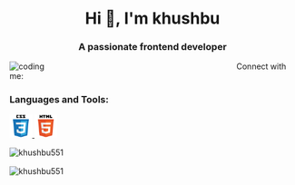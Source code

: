 <h1 align="center">Hi 👋, I'm khushbu</h1>
<h3 align="center">A passionate frontend developer</h3>
<img aling="right" alt="coding" width="400" src="https://camo.githubusercontent.com/06fa7a9aa91a074222a5be8b70cf36b49f5c5021c518bac26263809d7ef4883c/68747470733a2f2f7374617274636f64696e672e636f2e696e2f77702d636f6e74656e742f75706c6f6164732f323032312f31322f636f64696e672d666f722d6b6964732e676966"
- 🌱 I’m currently learning **HTML,CSS etc.**

<h3 align="left">Connect with me:</h3>
<p align="left">
</p>

<h3 align="left">Languages and Tools:</h3>
<p align="left"> <a href="https://www.w3schools.com/css/" target="_blank" rel="noreferrer"> <img src="https://raw.githubusercontent.com/devicons/devicon/master/icons/css3/css3-original-wordmark.svg" alt="css3" width="40" height="40"/> </a> <a href="https://www.w3.org/html/" target="_blank" rel="noreferrer"> <img src="https://raw.githubusercontent.com/devicons/devicon/master/icons/html5/html5-original-wordmark.svg" alt="html5" width="40" height="40"/> </a> </p>

<p><img align="center" src="https://github-readme-stats.vercel.app/api/top-langs?username=khushbu551&show_icons=true&locale=en&layout=compact" alt="khushbu551" /></p>

<p><img align="center" src="https://github-readme-streak-stats.herokuapp.com/?user=khushbu551&" alt="khushbu551" /></p>
